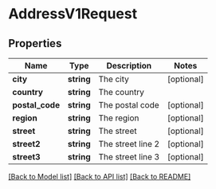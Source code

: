 # AddressV1Request

## Properties
Name | Type | Description | Notes
------------ | ------------- | ------------- | -------------
**city** | **string** | The city | [optional] 
**country** | **string** | The country | 
**postal_code** | **string** | The postal code | [optional] 
**region** | **string** | The region | [optional] 
**street** | **string** | The street | [optional] 
**street2** | **string** | The street line 2 | [optional] 
**street3** | **string** | The street line 3 | [optional] 

[[Back to Model list]](../../README.md#documentation-for-models) [[Back to API list]](../../README.md#documentation-for-api-endpoints) [[Back to README]](../../README.md)

